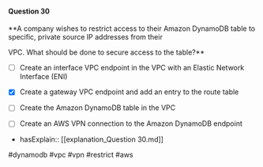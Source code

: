 #### Question  30


**A company wishes to restrict access to their Amazon DynamoDB table to specific, private source IP addresses from their

VPC. What should be done to secure access to the table?**


- [ ] Create an interface VPC endpoint in the VPC with an Elastic Network Interface (ENI)


- [x] Create a gateway VPC endpoint and add an entry to the route table


- [ ] Create the Amazon DynamoDB table in the VPC


- [ ] Create an AWS VPN connection to the Amazon DynamoDB endpoint



- hasExplain:: [[explanation_Question  30.md]]

#dynamodb #vpc #vpn #restrict #aws 